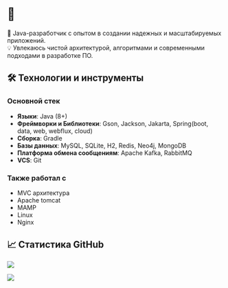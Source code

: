 # 👋

🚀 Java-разработчик с опытом в создании надежных и масштабируемых приложений.  
💡 Увлекаюсь чистой архитектурой, алгоритмами и современными подходами в разработке ПО.

## 🛠️ Технологии и инструменты
### Основной стек
- **Языки**: Java (8+)
- **Фреймворки и Библиотеки**: Gson, Jackson, Jakarta, Spring(boot, data, web, webflux, cloud)
- **Сборка**: Gradle
- **Базы данных**: MySQL, SQLite, H2, Redis, Neo4j, MongoDB
- **Платформа обмена сообщениям**: Apache Kafka, RabbitMQ
- **VCS**: Git

### Также работал с
- MVC архитектура
- Apache tomcat
- MAMP
- Linux
- Nginx

## 📈 Статистика GitHub
![](https://github-readme-stats.vercel.app/api?username=flow2708&show_icons=true&theme=radical) 

![](https://github-readme-stats.vercel.app/api/top-langs/?username=flow2708&layout=compact&theme=radical)


